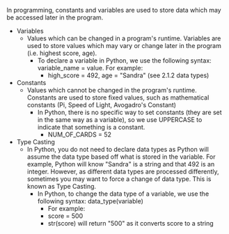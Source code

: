 
In programming, constants and variables are used to store data which may be accessed later in the program. 
- Variables
    - Values which can be changed in a program's runtime. Variables are used to store values which may vary or change later in the program (i.e. highest score, age). 
        - To declare a variable in Python, we use the following syntax: variable_name = value. For example:
            -  high_score = 492, age = "Sandra" (see 2.1.2 data types)
- Constants
    - Values which cannot be changed in the program's runtime. Constants are used to store fixed values, such as mathematical constants (Pi, Speed of Light, Avogadro's Constant)
        - In Python, there is no specific way to set constants (they are set in the same way as a variable), so we use UPPERCASE to indicate that something is a constant. 
            - NUM_OF_CARDS = 52
- Type Casting
    - In Python, you do not need to declare data types as Python will assume the data type based off what is stored in the variable. For example, Python will know "Sandra" is a string and that 492 is an integer. However, as different data types are processed differently, sometimes you may want to force a change of data type. This is known as Type Casting.
        - In Python, to change the data type of a variable, we use the following syntax: data_type(variable)
            - For example:
            - score = 500
            - str(score) will return "500" as it converts score to a string
